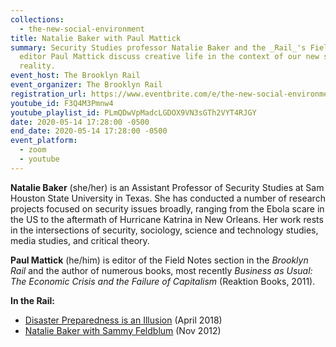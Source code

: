 ```yaml
---
collections:
  - the-new-social-environment
title: Natalie Baker with Paul Mattick
summary: Security Studies professor Natalie Baker and the _Rail_'s Field Notes
  editor Paul Mattick discuss creative life in the context of our new social
  reality.
event_host: The Brooklyn Rail
event_organizer: The Brooklyn Rail
registration_url: https://www.eventbrite.com/e/the-new-social-environment-16-natalie-baker-tickets-101906133990#
youtube_id: F3Q4M3Pmnw4
youtube_playlist_id: PLmQDwVpMadcLGDOX9VN3sGTh2VYT4RJGY
date: 2020-05-14 17:28:00 -0500
end_date: 2020-05-14 17:28:00 -0500
event_platform:
  - zoom
  - youtube
---
```

**Natalie Baker** (she/her) is an Assistant Professor of Security Studies at Sam Houston State University in Texas. She has conducted a number of research projects focused on security issues broadly, ranging from the Ebola scare in the US to the aftermath of Hurricane Katrina in New Orleans. Her work rests in the intersections of security, sociology, science and technology studies, media studies, and critical theory.

**Paul Mattick**  (he/him) is editor of the Field Notes section in the *Brooklyn Rail* and the author of numerous books, most recently *Business as Usual: The Economic Crisis and the Failure of Capitalism* (Reaktion Books, 2011).

**In the Rail:**

* [Disaster Preparedness is an Illusion](https://brooklynrail.org/2018/04/field-notes/Disaster-Preparedness-Is-an-Illusion) (April 2018)
* [Natalie Baker with Sammy Feldblum](https://brooklynrail.org/2017/12/field-notes/Disaster-Fear-of-Chaos-and-Spontaneous-Organization-Lessons-of-Hurricane-Harvey)  (Nov 2012)
